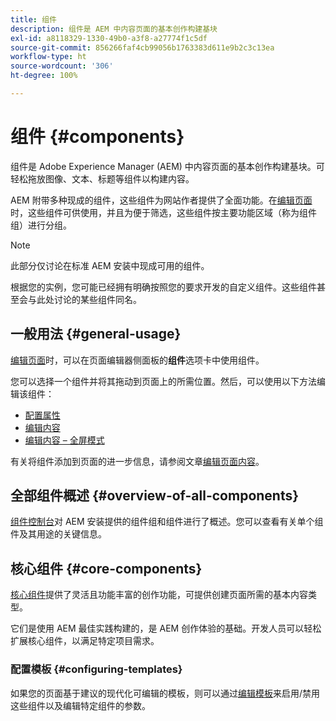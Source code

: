 ```yaml
---
title: 组件
description: 组件是 AEM 中内容页面的基本创作构建基块
exl-id: a8118329-1330-49b0-a3f8-a27774f1c5df
source-git-commit: 856266faf4cb99056b1763383d611e9b2c3c13ea
workflow-type: ht
source-wordcount: '306'
ht-degree: 100%

---
```


# 组件 {#components}

组件是 Adobe Experience Manager (AEM) 中内容页面的基本创作构建基块。可轻松拖放图像、文本、标题等组件以构建内容。

AEM 附带多种现成的组件，这些组件为网站作者提供了全面功能。在[编辑页面](/help/sites-cloud/authoring/fundamentals/editing-content.md)时，这些组件可供使用，并且为便于筛选，这些组件按主要功能区域（称为组件组）进行分组。

>[!NOTE]
>
>此部分仅讨论在标准 AEM 安装中现成可用的组件。
>
>根据您的实例，您可能已经拥有明确按照您的要求开发的自定义组件。这些组件甚至会与此处讨论的某些组件同名。

## 一般用法 {#general-usage}

[编辑页面](/help/sites-cloud/authoring/fundamentals/editing-content.md)时，可以在页面编辑器侧面板的&#x200B;**组件**&#x200B;选项卡中使用组件。

您可以选择一个组件并将其拖动到页面上的所需位置。然后，可以使用以下方法编辑该组件：

* [配置属性](/help/sites-cloud/authoring/fundamentals/page-properties.md)
* [编辑内容](/help/sites-cloud/authoring/fundamentals/editing-content.md)
* [编辑内容 – 全屏模式](/help/sites-cloud/authoring/fundamentals/editing-content.md#edit-content-full-screen-mode)

有关将组件添加到页面的进一步信息，请参阅文章[编辑页面内容](/help/sites-cloud/authoring/fundamentals/editing-content.md)。

## 全部组件概述 {#overview-of-all-components}

[组件控制台](/help/sites-cloud/authoring/features/components-console.md)对 AEM 安装提供的组件组和组件进行了概述。您可以查看有关单个组件及其用途的关键信息。

## 核心组件 {#core-components}

[核心组件](https://experienceleague.adobe.com/docs/experience-manager-core-components/using/introduction.html?lang=zh-Hans)提供了灵活且功能丰富的创作功能，可提供创建页面所需的基本内容类型。

它们是使用 AEM 最佳实践构建的，是 AEM 创作体验的基础。开发人员可以轻松扩展核心组件，以满足特定项目需求。

### 配置模板 {#configuring-templates}

如果您的页面基于建议的现代化可编辑的模板，则可以通过[编辑模板](/help/sites-cloud/authoring/features/templates.md)来启用/禁用这些组件以及编辑特定组件的参数。
